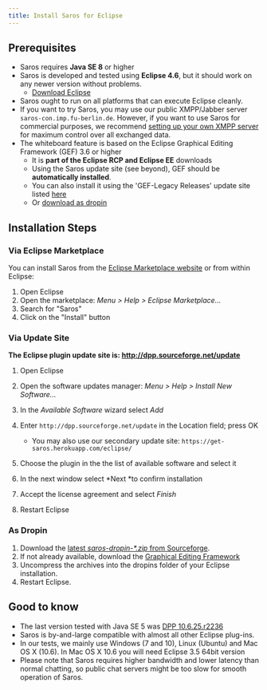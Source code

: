 ```yaml
---
title: Install Saros for Eclipse
---
```


## Prerequisites

*   Saros requires **Java SE 8** or higher
*   Saros is developed and tested using **Eclipse 4.6**, but it
    should work on any newer version without problems.
    *   [Download Eclipse](http://www.eclipse.org/downloads/)
*   Saros ought to run on all platforms that can execute Eclipse
    cleanly. 
*   If you want to try Saros, you may use our public XMPP/Jabber server
    `saros-con.imp.fu-berlin.de`. However, if you want to use Saros for
    commercial purposes, we recommend
    [setting up your own XMPP server](setup-xmpp.md) for maximum
    control over all exchanged data.
*   The whiteboard feature is based on the Eclipse Graphical Editing
    Framework (GEF) 3.6 or higher
    *   It is **part of the Eclipse RCP and Eclipse EE** downloads
    *   Using the Saros update site (see beyond), GEF should be
        **automatically installed**.
    *   You can also install it using the 'GEF-Legacy Releases' update site listed
        [here](https://projects.eclipse.org/projects/tools.gef/downloads)
    *   Or [download as
        dropin](http://www.eclipse.org/gef/downloads/index.php)


## Installation Steps

### Via Eclipse Marketplace

You can install Saros from the [Eclipse Marketplace
website](http://marketplace.eclipse.org/content/saros-distributed-collaborative-editing-and-pair-programming-0)
or from within Eclipse:

1.  Open Eclipse
2.  Open the marketplace: *Menu &gt; Help &gt; Eclipse Marketplace...*
3.  Search for "Saros"
4.  Click on the "Install" button

### Via Update Site

**The Eclipse plugin update site is:
<http://dpp.sourceforge.net/update>**

1.  Open Eclipse
2.  Open the software updates manager: *Menu &gt; Help &gt; Install
    New Software...*
3.  In the *Available Software* wizard select *Add*
4.  Enter `http://dpp.sourceforge.net/update` in the Location field;
    press OK
    -   You may also use our secondary update site:
        `https://get-saros.herokuapp.com/eclipse/`

5.  Choose the plugin in the the list of available software and select
    it
6.  In the next window select *Next *to confirm installation
7.  Accept the license agreement and select *Finish*
8.  Restart Eclipse

### As Dropin

1.  Download the [latest *saros-dropin-\*.zip*
    from Sourceforge](http://sourceforge.net/projects/dpp/files/latest/download?source=files).
2.  If not already available, download the [Graphical Editing
    Framework](http://www.eclipse.org/gef/downloads/index.php)
3.  Uncompress the archives into the dropins folder of your
    Eclipse installation.
4.  Restart Eclipse.

## Good to know

*   The last version tested with Java SE 5 was [DPP
    10.6.25.r2236](https://sourceforge.net/projects/dpp/files/Saros/DPP%2010.6.25.r2236/)
*   Saros is by-and-large compatible with almost all other
    Eclipse plug-ins.
*   In our tests, we mainly use Windows (7 and 10), Linux (Ubuntu) and
    Mac OS X (10.6). In Mac OS X 10.6 you will need Eclipse 3.5 64bit
    version
*   Please note that Saros requires higher bandwidth and lower latency
    than normal chatting, so public chat servers might be too slow for
    smooth operation of Saros.
